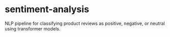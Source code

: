 # sentiment-analysis
NLP pipeline for classifying product reviews as positive, negative, or neutral using transformer models.
